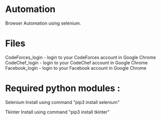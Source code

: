 # Automation
Browser Automation using selenium.

# Files
CodeForces_login - login to your CodeForces account in Google Chrome<br/>
CodeChef_login - login to your CodeChef account in Google Chrome
Facebook_login - login to your Facebook account in Google Chrome

# Required python modules :
Selenium
Install using command "pip3 install selenium"

Tkinter
Install using command "pip3 install tkinter"
